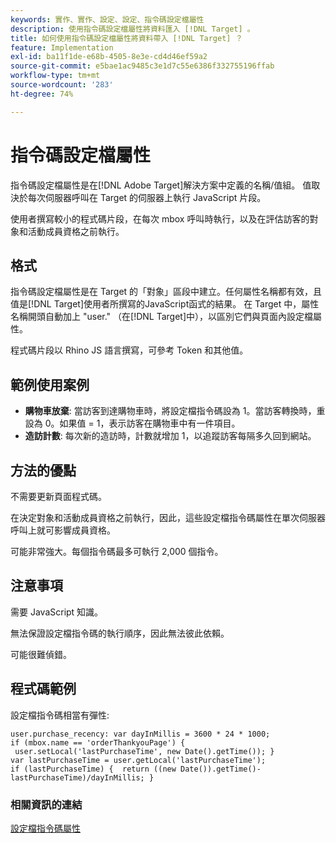 ```yaml
---
keywords: 實作、實作、設定、設定、指令碼設定檔屬性
description: 使用指令碼設定檔屬性將資料匯入 [!DNL Target] 。
title: 如何使用指令碼設定檔屬性將資料帶入 [!DNL Target] ？
feature: Implementation
exl-id: ba11f1de-e68b-4505-8e3e-cd4d46ef59a2
source-git-commit: e5bae1ac9485c3e1d7c55e6386f332755196ffab
workflow-type: tm+mt
source-wordcount: '283'
ht-degree: 74%

---
```


# 指令碼設定檔屬性

指令碼設定檔屬性是在[!DNL Adobe Target]解決方案中定義的名稱/值組。 值取決於每次伺服器呼叫在 Target 的伺服器上執行 JavaScript 片段。

使用者撰寫較小的程式碼片段，在每次 mbox 呼叫時執行，以及在評估訪客的對象和活動成員資格之前執行。

## 格式

指令碼設定檔屬性是在 Target 的「對象」區段中建立。任何屬性名稱都有效，且值是[!DNL Target]使用者所撰寫的JavaScript函式的結果。 在 Target 中，屬性名稱開頭自動加上 &quot;user.&quot; （在[!DNL Target]中），以區別它們與頁面內設定檔屬性。

程式碼片段以 Rhino JS 語言撰寫，可參考 Token 和其他值。

## 範例使用案例

* **購物車放棄**: 當訪客到達購物車時，將設定檔指令碼設為 1。當訪客轉換時，重設為 0。如果值 = 1，表示訪客在購物車中有一件項目。
* **造訪計數**: 每次新的造訪時，計數就增加 1，以追蹤訪客每隔多久回到網站。

## 方法的優點

不需要更新頁面程式碼。

在決定對象和活動成員資格之前執行，因此，這些設定檔指令碼屬性在單次伺服器呼叫上就可影響成員資格。

可能非常強大。每個指令碼最多可執行 2,000 個指令。

## 注意事項

需要 JavaScript 知識。

無法保證設定檔指令碼的執行順序，因此無法彼此依賴。

可能很難偵錯。

## 程式碼範例

設定檔指令碼相當有彈性:

```
user.purchase_recency: var dayInMillis = 3600 * 24 * 1000; if (mbox.name == 'orderThankyouPage') {  user.setLocal('lastPurchaseTime', new Date().getTime()); } var lastPurchaseTime = user.getLocal('lastPurchaseTime'); if (lastPurchaseTime) {  return ((new Date()).getTime()-lastPurchaseTime)/dayInMillis; }
```

### 相關資訊的連結

[設定檔指令碼屬性](https://experienceleague.adobe.com/docs/target/using/audiences/visitor-profiles/profile-parameters.html#concept_8C07AEAB0A144FECA8B4FEB091AED4D2)
